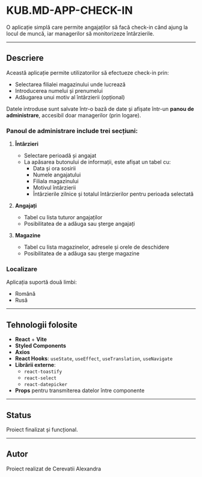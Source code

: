 # KUB.MD-APP-CHECK-IN

O aplicație simplă care permite angajaților să facă check-in când ajung la locul de muncă, iar managerilor să monitorizeze întârzierile.

---

## Descriere

Această aplicație permite utilizatorilor să efectueze check-in prin:

- Selectarea filialei magazinului unde lucrează
- Introducerea numelui și prenumelui
- Adăugarea unui motiv al întârzierii (opțional)

Datele introduse sunt salvate într-o bază de date și afișate într-un **panou de administrare**, accesibil doar managerilor (prin logare).

### Panoul de administrare include trei secțiuni:

1. **Întârzieri**  
   - Selectare perioadă și angajat  
   - La apăsarea butonului de informații, este afișat un tabel cu:
     - Data și ora sosirii
     - Numele angajatului
     - Filiala magazinului
     - Motivul întârzierii
     - Întârzierile zilnice și totalul întârzierilor pentru perioada selectată

2. **Angajați**  
   - Tabel cu lista tuturor angajaților  
   - Posibilitatea de a adăuga sau șterge angajați

3. **Magazine**  
   - Tabel cu lista magazinelor, adresele și orele de deschidere  
   - Posibilitatea de a adăuga sau șterge magazine

### Localizare

Aplicația suportă două limbi:
- Română
- Rusă

---

## Tehnologii folosite

- **React** + **Vite**
- **Styled Components**
- **Axios**
- **React Hooks**: `useState`, `useEffect`, `useTranslation`, `useNavigate`
- **Librării externe**:
  - `react-toastify`
  - `react-select`
  - `react-datepicker`
- **Props** pentru transmiterea datelor între componente

---

## Status

Proiect finalizat și funcțional.

---

## Autor

Proiect realizat de Cerevatii Alexandra

